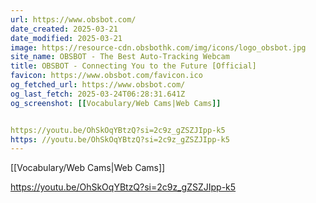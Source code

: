 ```yaml
---
url: https://www.obsbot.com/
date_created: 2025-03-21
date_modified: 2025-03-21
image: https://resource-cdn.obsbothk.com/img/icons/logo_obsbot.jpg
site_name: OBSBOT - The Best Auto-Tracking Webcam
title: OBSBOT - Connecting You to the Future [Official]
favicon: https://www.obsbot.com/favicon.ico
og_fetched_url: https://www.obsbot.com/
og_last_fetch: 2025-03-24T06:28:31.641Z
og_screenshot: [[Vocabulary/Web Cams|Web Cams]]


https://youtu.be/OhSkOqYBtzQ?si=2c9z_gZSZJIpp-k5
https: //youtu.be/OhSkOqYBtzQ?si=2c9z_gZSZJIpp-k5
---
```

[[Vocabulary/Web Cams|Web Cams]]


https://youtu.be/OhSkOqYBtzQ?si=2c9z_gZSZJIpp-k5
